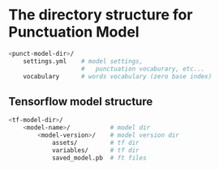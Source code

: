 # The directory structure for Punctuation Model

```bash
<punct-model-dir>/
    settings.yml    # model settings,
                    #   punctuation vocaburary, etc...
    vocabulary      # words vocabulary (zero base index)
```

## Tensorflow model structure

```bash
<tf-model-dir>/
    <model-name>/           # model dir
        <model-version>/    # model version dir
            assets/         # tf dir
            variables/      # tf dir
            saved_model.pb  # ft files
```
